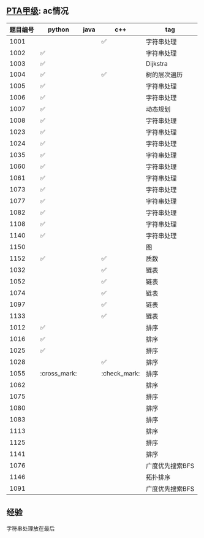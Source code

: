 ## [PTA甲级](https://pintia.cn/problem-sets/994805342720868352): ac情况
|题目编号|python|java|c++|tag|
|----|----|----|----|----|
|1001|||:white_check_mark:|字符串处理|
|1002|:white_check_mark:|||字符串处理|
|1003|:white_check_mark:|||Dijkstra|
|1004|:white_check_mark:||:white_check_mark:|树的层次遍历|
|1005|:white_check_mark:|||字符串处理|
|1006|:white_check_mark:|||字符串处理|
|1007|:white_check_mark:|||动态规划|
|1008|:white_check_mark:|||字符串处理|
|1023|:white_check_mark:|||字符串处理|
|1024|:white_check_mark:|||字符串处理|
|1035|:white_check_mark:|||字符串处理|
|1060|:white_check_mark:|||字符串处理|
|1061|:white_check_mark:|||字符串处理|
|1073|:white_check_mark:|||字符串处理|
|1077|:white_check_mark:|||字符串处理|
|1082|:white_check_mark:|||字符串处理|
|1108|:white_check_mark:|||字符串处理|
|1140|:white_check_mark:|||字符串处理|
|1150||||图|
|1152|:white_check_mark:||:white_check_mark:|质数|
|1032|||:white_check_mark:|链表|
|1052|||:white_check_mark:|链表|
|1074|||:white_check_mark:|链表|
|1097|||:white_check_mark:|链表|
|1133|||:white_check_mark:|链表|
|1012|:white_check_mark:|||排序|
|1016|:white_check_mark:|||排序|
|1025|:white_check_mark:|||排序|
|1028|||:white_check_mark:|排序|
|1055|:cross_mark:||:check_mark:|排序|
|1062||||排序|
|1075||||排序|
|1080||||排序|
|1083||||排序|
|1113||||排序|
|1125||||排序|
|1141||||排序|
|1076||||广度优先搜索BFS|
|1146||||拓扑排序|
|1091||||广度优先搜索BFS|

## 经验
字符串处理放在最后